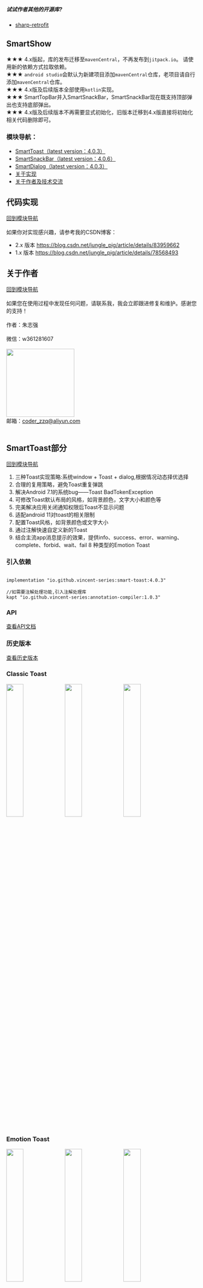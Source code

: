 ##### 试试作者其他的开源库? 
* [sharp-retrofit](https://github.com/vincent-series/sharp-retrofit)
## SmartShow
★★★ 4.x版起，库的发布迁移至`mavenCentral`，不再发布到`jitpack.io`。 请使用新的依赖方式拉取依赖。<br/>
★★★ `android studio`会默认为新建项目添加`mavenCentral`仓库，老项目请自行添加`mavenCentral`仓库。<br/>
★★★ 4.x版及后续版本全部使用`kotlin`实现。<br/>
★★★ SmartTopBar并入SmartSnackBar，SmartSnackBar现在既支持顶部弹出也支持底部弹出。<br/>
★★★ 4.x版及后续版本不再需要显式初始化，旧版本迁移到4.x版直接将初始化相关代码删除即可。
### 模块导航：

* [SmartToast（latest version：4.0.3）](#SmartToast部分)
* [SmartSnackBar（latest version：4.0.6）](#SmartSnackBar部分)
* [SmartDialog（latest version：4.0.3）](#SmartDialog部分)
* [关于实现](#代码实现)
* [关于作者及技术交流](#关于作者)

## 代码实现

[回到模块导航](#模块导航)<br/><br/>
如果你对实现感兴趣，请参考我的CSDN博客：

* 2.x 版本 https://blog.csdn.net/jungle_pig/article/details/83959662
* 1.x 版本 https://blog.csdn.net/jungle_pig/article/details/78568493<br/>

## 关于作者

[回到模块导航](#模块导航)<br/><br/>
如果您在使用过程中发现任何问题，请联系我，我会立即跟进修复和维护。感谢您的支持！<br/><br/>
作者：朱志强<br/><br/>
微信：w361281607<br/><br/>
<img src="https://images.gitee.com/uploads/images/2022/0326/223808_1e7ed200_10660313.jpeg" width="180" height="180"/><br/>
邮箱：coder_zzq@aliyun.com<br/><br/>

## SmartToast部分

[回到模块导航](#模块导航)

1. 三种Toast实现策略:系统window + Toast + dialog,根据情况动态择优选择
2. 合理的复用策略，避免Toast重复弹跳
3. 解决Android 7.1的系统bug——Toast BadTokenException
4. 可修改Toast默认布局的风格，如背景颜色，文字大小和颜色等
5. 完美解决应用关闭通知权限后Toast不显示问题
6. 适配android 11对toast的相关限制
7. 配置Toast风格，如背景颜色或文字大小
8. 通过注解快速自定义新的Toast
8. 结合主流app消息提示的效果，提供info、success、error、warning、complete、forbid、wait、fail 8 种类型的Emotion Toast

### 引入依赖

<pre><code>
implementation "io.github.vincent-series:smart-toast:4.0.3"

//如需要注解处理功能,引入注解处理库
kapt "io.github.vincent-series:annotation-compiler:1.0.3"
</code></pre>

### API

[查看API文档](https://github.com/vincent-series/smart-show/tree/master/smart-toast)

### 历史版本
[查看历史版本](https://github.com/vincent-series/smart-show/wiki/SmartToast%E5%8E%86%E5%8F%B2%E7%89%88%E6%9C%AC)

### Classic Toast
<img src="https://images.gitee.com/uploads/images/2022/0326/202943_7d421501_10660313.jpeg" width="30%"/>    <img src="https://images.gitee.com/uploads/images/2022/0326/203654_925de088_10660313.jpeg" width="30%">    <img src="https://images.gitee.com/uploads/images/2022/0326/204003_19eca69c_10660313.jpeg" width="30%"/>

### Emotion Toast
<img src="https://images.gitee.com/uploads/images/2022/0326/204345_9baf83b2_10660313.jpeg" width="30%"/>    <img src="https://images.gitee.com/uploads/images/2022/0326/205052_3b6119bf_10660313.jpeg" width="30%">    <img src="https://images.gitee.com/uploads/images/2022/0326/205201_7cd7163e_10660313.jpeg" width="30%">
<hr/>

<img src="https://images.gitee.com/uploads/images/2022/0326/205226_7fbd0f17_10660313.jpeg" width="30%"/>    <img src="https://images.gitee.com/uploads/images/2022/0326/205303_45649a11_10660313.jpeg" width="30%">    <img src="https://images.gitee.com/uploads/images/2022/0326/214221_46bf3210_10660313.jpeg" width="30%">

## SmartSnackBar部分

[回到模块导航](#模块导航)<br/><br/>
SmartSnackBar基于原生Snackbar进行封装改造，不仅使用上更加简易，而且进行了功能扩展:

1. 支持顶部弹出
2. 支持指定背景颜色
3. 支持修改message、actionLabel的文本风格，如字体大小、粗细、颜色
4. 支持显示icon及指定icon位置

### 引入依赖

<pre><code>
implementation "io.github.vincent-series:smart-snackbar:4.0.6"

//material lib,such as 1.5.0
implementation 'com.google.android.material:material:x.y.z'
</code></pre>

### API

[查看API文档](https://github.com/vincent-series/smart-show/tree/master/smart-snackbar)

### 历史版本

[查看历史版本](https://github.com/vincent-series/smart-show/wiki/SmartSnackBar%E5%8E%86%E5%8F%B2%E7%89%88%E6%9C%AC)

#### bottom snackbar

<img src="https://images.gitee.com/uploads/images/2022/0326/214954_49b611b9_10660313.jpeg" width="30%"/>&nbsp;&nbsp;&nbsp;&nbsp;&nbsp;&nbsp;&nbsp;&nbsp;&nbsp;&nbsp;<img src="https://images.gitee.com/uploads/images/2022/0326/215134_489eb2d9_10660313.jpeg" width="30%"/>
<hr/> 

#### top snackbar
<img src="https://images.gitee.com/uploads/images/2022/0326/215408_897ffe72_10660313.jpeg" width="30%"/>&nbsp;&nbsp;&nbsp;&nbsp;&nbsp;&nbsp;&nbsp;&nbsp;&nbsp;&nbsp;<img src="https://images.gitee.com/uploads/images/2022/0326/215707_6e8ef9fe_10660313.jpeg" width="30%"/>

## SmartDialog部分

[回到模块导航](#模块导航)<br/><br/>

1. 解决因activity、fragment生命周期导致的BadTokenException、NullPointException等问题
2. 通过注解快速自定义Dialog
3. 提供主流APP中使用的message、input、list、loading等对话框<br/>

### 引入依赖

<pre><code>
implementation "io.github.vincent-series:smart-dialog:4.0.3"

//如需要注解处理功能,引入注解处理库
kapt "io.github.vincent-series:annotation-compiler:1.0.3"
</code></pre>

### API

[查看API文档](https://github.com/vincent-series/smart-show/tree/master/smart-dialog)

### 历史版本
[查看历史版本](https://github.com/vincent-series/smart-show/wiki/SmartDialog%E5%8E%86%E5%8F%B2%E7%89%88%E6%9C%AC)

#### 效果图

<img src="https://images.gitee.com/uploads/images/2022/0326/221516_8764c1c9_10660313.jpeg" width="30%"/>    <img src="https://images.gitee.com/uploads/images/2022/0326/221601_14f6ae57_10660313.jpeg" width="30%">    <img src="https://images.gitee.com/uploads/images/2022/0326/221636_67d59b13_10660313.jpeg" width="30%">
<hr/>

<img src="https://images.gitee.com/uploads/images/2022/0326/221835_c61500f8_10660313.jpeg" width="30%"/>    <img src="https://images.gitee.com/uploads/images/2022/0326/221939_6f5d683f_10660313.jpeg" width="30%"/>    <img src="https://images.gitee.com/uploads/images/2022/0326/222033_7c956d43_10660313.jpeg" width="30%">
<hr/>

<img src="https://images.gitee.com/uploads/images/2022/0326/222108_c1998f70_10660313.jpeg" width="30%">    <img src="https://images.gitee.com/uploads/images/2022/0326/222138_2fa6d358_10660313.jpeg" width="30%"/>     <img src="https://images.gitee.com/uploads/images/2022/0326/222313_6802d83e_10660313.jpeg" width="30%">
<hr/>

<img src="https://images.gitee.com/uploads/images/2022/0326/222230_af42b43a_10660313.jpeg" width="30%">    <img src="https://images.gitee.com/uploads/images/2022/0326/222349_6bdaea3c_10660313.jpeg" width="30%"/>



